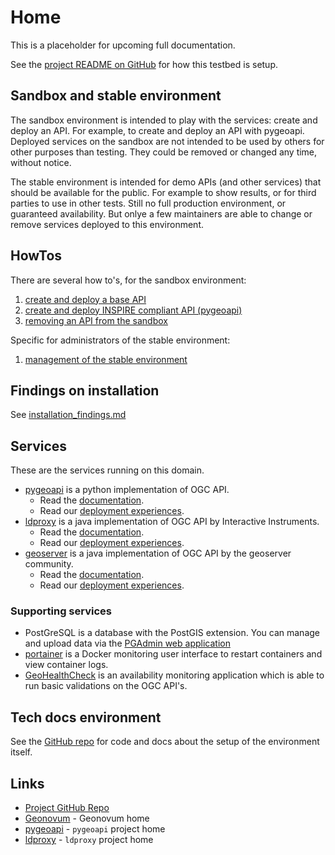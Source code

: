 # Home

This is a placeholder for upcoming full documentation.

See the [project README on GitHub](https://github.com/Geonovum/ogc-api-testbed/blob/main/README.md)
for how this testbed is setup.

## Sandbox and stable environment
The sandbox environment is intended to play with the services: create and deploy an API. For example, to create and deploy an API with pygeoapi. Deployed services on the sandbox are not intended to be used by others for other purposes than testing. They could be removed or changed any time, without notice.

The stable environment is intended for demo APIs (and other services) that should be available for the public. For example to show results, or for third parties to use in other tests. Still no full production environment, or guaranteed availability. But onlye a few maintainers are able to change or remove services deployed to this environment.

## HowTos

There are several how to's, for the sandbox environment:

1. [create and deploy a base API](howtos_sandbox.md)
1. [create and deploy INSPIRE compliant API (pygeoapi)](howtos_sandbox.md)
1. [removing an API from the sandbox](management_services.md)

Specific for administrators of the stable environment:

1. [management of the stable environment](management_services.md)

## Findings on installation
See [installation_findings.md](installation_findings.md)

## Services

These are the services running on this domain.

* [pygeoapi](/pygeoapi) is a python implementation of OGC API. 
  * Read the [documentation](https://docs.pygeoapi.io/en/latest/). 
  * Read our [deployment experiences](pygeoapi.md).
* [ldproxy](/ldproxy) is a java implementation of OGC API by Interactive Instruments. 
  * Read the [documentation](https://interactive-instruments.github.io/ldproxy/). 
  * Read our [deployment experiences](ldproxy.md).
* [geoserver](/geoserver/geoserver/ogc/features) is a java implementation of OGC API by the geoserver community.
  * Read the [documentation](https://docs.geoserver.org/latest/en/user/community/ogc-api/index.html). 
  * Read our [deployment experiences](geoserver.md).

### Supporting services

* PostGreSQL is a database with the PostGIS extension. You can manage and upload data via the [PGAdmin web application](/pgadmin)
* [portainer](/portainer/) is a Docker monitoring user interface to restart containers and view container logs.
* [GeoHealthCheck](/GeoHealthCheck) is an availability monitoring application which is able to run basic validations on the OGC API's. 

## Tech docs environment
See the [GitHub repo](https://github.com/Geonovum/ogc-api-testbed) for code and docs about the setup of the environment itself.

## Links

* [Project GitHub Repo](https://github.com/Geonovum/ogc-api-testbed)
* [Geonovum](https://geonovum.nl) - Geonovum home
* [pygeoapi](https://pygeoapi.io) - `pygeoapi` project home
* [ldproxy](https://github.com/interactive-instruments/ldproxy) - `ldproxy` project home
